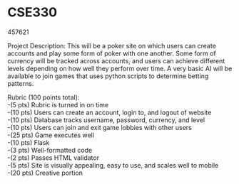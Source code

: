 # CSE330
457621

Project Description: This will be a poker site on which users can create accounts and play some form of poker with one another. Some form of currency will be tracked across accounts, and users can achieve different levels depending on how well they perform over time. A very basic AI will be available to join games that uses python scripts to determine betting patterns.


Rubric (100 points total):  
-(5 pts) Rubric is turned in on time  
-(10 pts) Users can create an account, login to, and logout of website  
-(10 pts) Database tracks username, password, currency, and level  
-(10 pts) Users can join and exit game lobbies with other users  
-(25 pts) Game executes well  
-(10 pts) Flask  
-(3 pts) Well-formatted code  
-(2 pts) Passes HTML validator  
-(5 pts) Site is visually appealing, easy to use, and scales well to mobile  
-(20 pts) Creative portion
